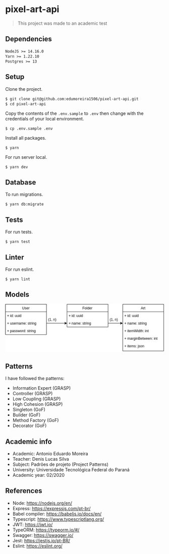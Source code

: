 # pixel-art-api

> This project was made to an academic test

## Dependencies

```
NodeJS >= 14.16.0
Yarn >= 1.22.10
Postgres >= 13
```

## Setup

Clone the project.
```console
$ git clone git@github.com:edumoreira1506/pixel-art-api.git
$ cd pixel-art-api
```

Copy the contents of the `.env.sample` to `.env` then change with the credentials of your local environment.

```console
$ cp .env.sample .env
```

Install all packages.
```console
$ yarn
```

For run server local.
```console
$ yarn dev
```

## Database

To run migrations.
```console
$ yarn db:migrate
```

## Tests

For run tests.
```console
$ yarn test
```

## Linter

For run eslint.
```console
$ yarn lint
```

## Models

![Models diagram](/src/docs/model-diagram.jpg?raw=true "Model diagram")

## Patterns

I have followed the patterns:

- Information Expert (GRASP)
- Controller (GRASP)
- Low Coupling (GRASP)
- High Cohesion (GRASP)
- Singleton (GoF)
- Builder (GoF)
- Method Factory (GoF)
- Decorator (GoF)

## Academic info

- Academic: Antonio Eduardo Moreira
- Teacher: Denis Lucas Silva
- Subject: Padrões de projeto (Project Patterns)
- University: Universidade Tecnológica Federal do Paraná
- Academic year: 02/2020

## References

- Node: https://nodejs.org/en/
- Express: https://expressjs.com/pt-br/
- Babel compiler: https://babeljs.io/docs/en/
- Typescript: https://www.typescriptlang.org/
- JWT: https://jwt.io/
- TypeORM: https://typeorm.io/#/
- Swagger: https://swagger.io/
- Jest: https://jestjs.io/pt-BR/
- Eslint: https://eslint.org/
